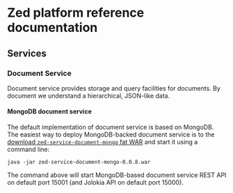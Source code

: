 # Zed platform reference documentation

## Services

### Document Service

Document service provides storage and query facilities for documents. By document we understand a hierarchical, JSON-like data.

#### MongoDB document service

The default implementation of document service is based on MongoDB. The easiest way to deploy MongoDB-backed document service is to the [download `zed-service-document-mongo` fat WAR](http://search.maven.org/remotecontent?filepath=com/github/zed-platform/zed-service-document-mongo/0.0.8/zed-service-document-mongo-0.0.8.war) and start it using a command line:

    java -jar zed-service-document-mongo-0.0.8.war

The command above will start MongoDB-based document service REST API on default port 15001 (and Jolokia API on default port 15000).
